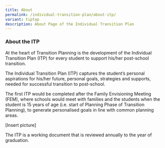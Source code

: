 ```yaml
---
title: About
permalink: /individual-transition-plan/about-itp/
variant: tiptap
description: About Page of the Individual Transition Plan
---
```

<h3><strong>About the ITP</strong></h3>
<p>At the heart of Transition Planning is the development of the Individual
Transition Plan (ITP) for every student to support his/her post-school
transition.</p>
<p></p>
<p>The Individual Transition Plan (ITP) captures the student’s personal aspirations
for his/her future, personal goals, strategies and supports, needed for
successful transition to post-school.</p>
<p>The first ITP would be completed after the Family Envisioning Meeting
(FEM), where schools would meet with families and the students when the
student is 15 years of age (i.e. start of Planning Phase of Transition
Planning), to generate personalised goals in line with common planning
areas.</p>
<p>[Insert picture]</p>
<p></p>
<p>The ITP is a working document that is reviewed annually to the year of
graduation.</p>
<p></p>